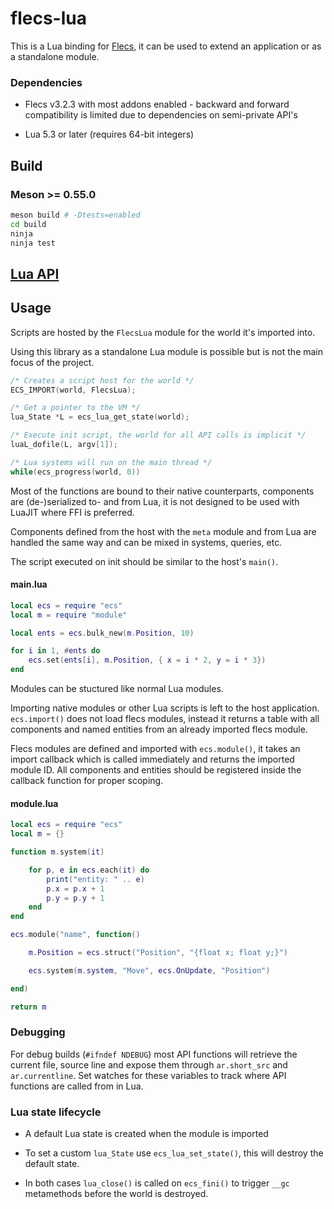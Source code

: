 # flecs-lua

This is a Lua binding for [Flecs](https://github.com/SanderMertens/flecs),
it can be used to extend an application or as a standalone module.

### Dependencies

* Flecs v3.2.3 with most addons enabled - backward and forward compatibility is limited due to dependencies on semi-private API's

* Lua 5.3 or later (requires 64-bit integers)

## Build

### Meson >= 0.55.0

```bash
meson build # -Dtests=enabled
cd build
ninja
ninja test
```

## [Lua API](ecs.lua)

## Usage

Scripts are hosted by the `FlecsLua` module for the world it's imported into.

Using this library as a standalone Lua module is possible but is not the main focus of the project.

```c
/* Creates a script host for the world */
ECS_IMPORT(world, FlecsLua);

/* Get a pointer to the VM */
lua_State *L = ecs_lua_get_state(world);

/* Execute init script, the world for all API calls is implicit */
luaL_dofile(L, argv[1]);

/* Lua systems will run on the main thread */
while(ecs_progress(world, 0))
```

Most of the functions are bound to their native counterparts,
components are (de-)serialized to- and from Lua, it is not designed
to be used with LuaJIT where FFI is preferred.

Components defined from the host with the `meta` module and from Lua are
handled the same way and can be mixed in systems, queries, etc.

The script executed on init should be similar to the host's `main()`.

#### **main.lua**

```lua
local ecs = require "ecs"
local m = require "module"

local ents = ecs.bulk_new(m.Position, 10)

for i in 1, #ents do
    ecs.set(ents[i], m.Position, { x = i * 2, y = i * 3})
end
```

Modules can be stuctured like normal Lua modules.

Importing native modules or other Lua scripts is left to the host application.
`ecs.import()` does not load flecs modules, instead it returns a table with
all components and named entities from an already imported flecs module.

Flecs modules are defined and imported with `ecs.module()`,
it takes an import callback which is called immediately and returns the imported module ID.
All components and entities should be registered inside the callback function for proper scoping.

#### **module.lua**

```lua
local ecs = require "ecs"
local m = {}

function m.system(it)

    for p, e in ecs.each(it) do
        print("entity: " .. e)
        p.x = p.x + 1
        p.y = p.y + 1
    end
end

ecs.module("name", function()

    m.Position = ecs.struct("Position", "{float x; float y;}")

    ecs.system(m.system, "Move", ecs.OnUpdate, "Position")

end)

return m
```

### Debugging

For debug builds (`#ifndef NDEBUG`) most API functions will retrieve the current file,
source line and expose them through `ar.short_src` and `ar.currentline`.
Set watches for these variables to track where API functions are called from in Lua.

### Lua state lifecycle

* A default Lua state is created when the module is imported

* To set a custom `lua_State` use `ecs_lua_set_state()`, this will destroy the default state.

* In both cases `lua_close()` is called on `ecs_fini()`
to trigger `__gc` metamethods before the world is destroyed.


